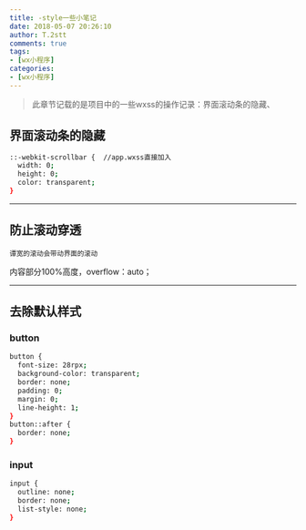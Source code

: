```yaml
---
title: -style一些小笔记
date: 2018-05-07 20:26:10
author: T.2stt
comments: true
tags:
- [wx小程序]
categories:
- [wx小程序]
---
```


>此章节记载的是项目中的一些wxss的操作记录：界面滚动条的隐藏、

## 界面滚动条的隐藏
```bash
::-webkit-scrollbar {  //app.wxss直接加入
  width: 0;
  height: 0;
  color: transparent;
}
```

---
## 防止滚动穿透
    谭宽的滚动会带动界面的滚动
内容部分100%高度，overflow：auto；

---

## 去除默认样式
### button
```bash
button {
  font-size: 28rpx;
  background-color: transparent;
  border: none;
  padding: 0;
  margin: 0;
  line-height: 1;
}
button::after {
  border: none;
}
```
### input 
```bash
input {
  outline: none;
  border: none;
  list-style: none; 
}
```
